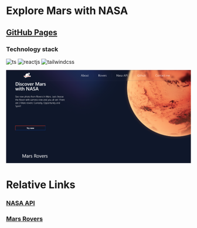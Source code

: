 # Explore Mars with NASA

## [GitHub Pages](https://wordllban.github.io/react-mars-rovers/)

### Technology stack
![ts](https://img.shields.io/badge/TypeScript-007ACC?style=for-the-badge&logo=typescript&logoColor=white "TypeScript Badge")
![reactjs](https://img.shields.io/badge/React-20232A?style=for-the-badge&logo=react&logoColor=61DAFB "React.js Badge")
![tailwindcss](https://img.shields.io/badge/Tailwind_CSS-38B2AC?style=for-the-badge&logo=tailwind-css&logoColor=white "TailwindCSS Badge")

![project's first screen](https://github.com/Wordllban/react-mars-rovers/blob/main/readme/image_2022-05-19_00-28-05.png)

# Relative Links

### [NASA API](https://api.nasa.gov)
### [Mars Rovers](https://en.wikipedia.org/wiki/Mars_rover)
